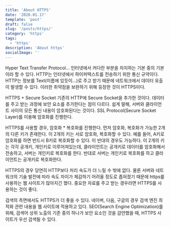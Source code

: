 ```yaml
---
title: 'About HTTPS'
date: '2020.01.17'
template: 'post'
draft: false
slug: '/posts/https/'
category: 'https'
tags:
  - 'https'
description: 'About https'
socialImage: ''
---
```


Hyper Text Transfer Protocol... 인터넷에서 커다란 부분을 차지하는 기본 중의 기본이라 할 수 있다. HTTP는 인터넷에서 하이퍼텍스트를 전송하기 위한 통신 규약이다. HTTP는 정보를 Text(이름에 있듯이...)로 주고 받기 때문에 네트워크에서 데이터 유출이 발생할 수 있다. 이러한 취약점을 보완하기 위해 등장한 것이 HTTPS이다.

HTTPS + Secure Socket 기존의 HTTP에 Secure Socket을 추가한 것이다. 데이터를 주고 받는 과정에 보안 요소를 추가한다는 점이 다르다. 쉽게 말해, 서버와 클라이언트 사이의 모든 통신 내용이 암호화된다는 것이다. SSL Protocol(Secure Socket Layer)를 이용해 암호화를 진행한다.

HTTPS를 사용할 경우, 암호화 \* 복호화를 진행한다. 먼저 암호화, 복호화가 가능한 2개의 다른 키가 존재한다. 이 2개의 키는 서로 암호화, 복호화할 수 있다. 예를 들어, A키로 암호화를 하면 반드시 B키로 복호화할 수 있다. 이 반대의 경우도 가능하다. 이 2개의 키는 각각 공개키, 개인키로 이루어져있는데, 클라이언트는 공개키로 데이터를 암호화해서 전송하고, 서버는 개인키로 복호화를 한다. 반대로 서버는 개인키로 복호화를 하고 클라이언트는 공개키로 복호화한다.

HTTPS의 경우 당연히 HTTP보다 처리 속도가 더 느릴 수 밖에 없다. 물론 서버와 네트워크의 기술 발전에 따라 속도 차이가 체감하기 어려울 정도로 좁혀졌기 때문에 https를 사용하는 웹 사이트가 많아지긴 했다. 중요한 자료를 주고 받는 경우라면 HTTPS를 사용하는 것이 좋다.

검색의 측면에서도 HTTPS가 더 좋을 수 있다. 네이버, 다음, 구글의 경우 검색 엔진 최적화 관련 내용을 웹 사이트에 적용하고 있다. SEO(Search Engine Optimization)를 위해, 검색어 상위 노출의 기준 중의 하나가 보안 요소인 것을 감안했을 때, HTTPS 사이트가 우선 검색될 수 있다.
